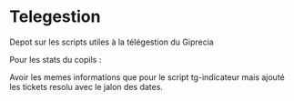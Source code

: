 Telegestion
===========

Depot sur les scripts utiles à la télégestion du Giprecia


Pour les stats du copils :

Avoir les memes informations que pour le script tg-indicateur mais ajouté les tickets resolu avec le jalon des dates.
